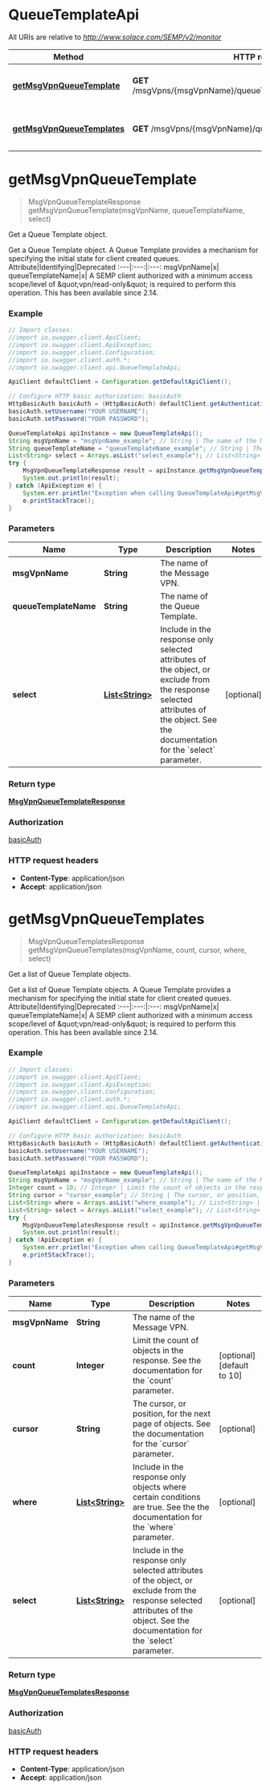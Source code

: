 # QueueTemplateApi

All URIs are relative to *http://www.solace.com/SEMP/v2/monitor*

Method | HTTP request | Description
------------- | ------------- | -------------
[**getMsgVpnQueueTemplate**](QueueTemplateApi.md#getMsgVpnQueueTemplate) | **GET** /msgVpns/{msgVpnName}/queueTemplates/{queueTemplateName} | Get a Queue Template object.
[**getMsgVpnQueueTemplates**](QueueTemplateApi.md#getMsgVpnQueueTemplates) | **GET** /msgVpns/{msgVpnName}/queueTemplates | Get a list of Queue Template objects.


<a name="getMsgVpnQueueTemplate"></a>
# **getMsgVpnQueueTemplate**
> MsgVpnQueueTemplateResponse getMsgVpnQueueTemplate(msgVpnName, queueTemplateName, select)

Get a Queue Template object.

Get a Queue Template object.  A Queue Template provides a mechanism for specifying the initial state for client created queues.   Attribute|Identifying|Deprecated :---|:---:|:---: msgVpnName|x| queueTemplateName|x|    A SEMP client authorized with a minimum access scope/level of \&quot;vpn/read-only\&quot; is required to perform this operation.  This has been available since 2.14.

### Example
```java
// Import classes:
//import io.swagger.client.ApiClient;
//import io.swagger.client.ApiException;
//import io.swagger.client.Configuration;
//import io.swagger.client.auth.*;
//import io.swagger.client.api.QueueTemplateApi;

ApiClient defaultClient = Configuration.getDefaultApiClient();

// Configure HTTP basic authorization: basicAuth
HttpBasicAuth basicAuth = (HttpBasicAuth) defaultClient.getAuthentication("basicAuth");
basicAuth.setUsername("YOUR USERNAME");
basicAuth.setPassword("YOUR PASSWORD");

QueueTemplateApi apiInstance = new QueueTemplateApi();
String msgVpnName = "msgVpnName_example"; // String | The name of the Message VPN.
String queueTemplateName = "queueTemplateName_example"; // String | The name of the Queue Template.
List<String> select = Arrays.asList("select_example"); // List<String> | Include in the response only selected attributes of the object, or exclude from the response selected attributes of the object. See the documentation for the `select` parameter.
try {
    MsgVpnQueueTemplateResponse result = apiInstance.getMsgVpnQueueTemplate(msgVpnName, queueTemplateName, select);
    System.out.println(result);
} catch (ApiException e) {
    System.err.println("Exception when calling QueueTemplateApi#getMsgVpnQueueTemplate");
    e.printStackTrace();
}
```

### Parameters

Name | Type | Description  | Notes
------------- | ------------- | ------------- | -------------
 **msgVpnName** | **String**| The name of the Message VPN. |
 **queueTemplateName** | **String**| The name of the Queue Template. |
 **select** | [**List&lt;String&gt;**](String.md)| Include in the response only selected attributes of the object, or exclude from the response selected attributes of the object. See the documentation for the &#x60;select&#x60; parameter. | [optional]

### Return type

[**MsgVpnQueueTemplateResponse**](MsgVpnQueueTemplateResponse.md)

### Authorization

[basicAuth](../README.md#basicAuth)

### HTTP request headers

 - **Content-Type**: application/json
 - **Accept**: application/json

<a name="getMsgVpnQueueTemplates"></a>
# **getMsgVpnQueueTemplates**
> MsgVpnQueueTemplatesResponse getMsgVpnQueueTemplates(msgVpnName, count, cursor, where, select)

Get a list of Queue Template objects.

Get a list of Queue Template objects.  A Queue Template provides a mechanism for specifying the initial state for client created queues.   Attribute|Identifying|Deprecated :---|:---:|:---: msgVpnName|x| queueTemplateName|x|    A SEMP client authorized with a minimum access scope/level of \&quot;vpn/read-only\&quot; is required to perform this operation.  This has been available since 2.14.

### Example
```java
// Import classes:
//import io.swagger.client.ApiClient;
//import io.swagger.client.ApiException;
//import io.swagger.client.Configuration;
//import io.swagger.client.auth.*;
//import io.swagger.client.api.QueueTemplateApi;

ApiClient defaultClient = Configuration.getDefaultApiClient();

// Configure HTTP basic authorization: basicAuth
HttpBasicAuth basicAuth = (HttpBasicAuth) defaultClient.getAuthentication("basicAuth");
basicAuth.setUsername("YOUR USERNAME");
basicAuth.setPassword("YOUR PASSWORD");

QueueTemplateApi apiInstance = new QueueTemplateApi();
String msgVpnName = "msgVpnName_example"; // String | The name of the Message VPN.
Integer count = 10; // Integer | Limit the count of objects in the response. See the documentation for the `count` parameter.
String cursor = "cursor_example"; // String | The cursor, or position, for the next page of objects. See the documentation for the `cursor` parameter.
List<String> where = Arrays.asList("where_example"); // List<String> | Include in the response only objects where certain conditions are true. See the the documentation for the `where` parameter.
List<String> select = Arrays.asList("select_example"); // List<String> | Include in the response only selected attributes of the object, or exclude from the response selected attributes of the object. See the documentation for the `select` parameter.
try {
    MsgVpnQueueTemplatesResponse result = apiInstance.getMsgVpnQueueTemplates(msgVpnName, count, cursor, where, select);
    System.out.println(result);
} catch (ApiException e) {
    System.err.println("Exception when calling QueueTemplateApi#getMsgVpnQueueTemplates");
    e.printStackTrace();
}
```

### Parameters

Name | Type | Description  | Notes
------------- | ------------- | ------------- | -------------
 **msgVpnName** | **String**| The name of the Message VPN. |
 **count** | **Integer**| Limit the count of objects in the response. See the documentation for the &#x60;count&#x60; parameter. | [optional] [default to 10]
 **cursor** | **String**| The cursor, or position, for the next page of objects. See the documentation for the &#x60;cursor&#x60; parameter. | [optional]
 **where** | [**List&lt;String&gt;**](String.md)| Include in the response only objects where certain conditions are true. See the the documentation for the &#x60;where&#x60; parameter. | [optional]
 **select** | [**List&lt;String&gt;**](String.md)| Include in the response only selected attributes of the object, or exclude from the response selected attributes of the object. See the documentation for the &#x60;select&#x60; parameter. | [optional]

### Return type

[**MsgVpnQueueTemplatesResponse**](MsgVpnQueueTemplatesResponse.md)

### Authorization

[basicAuth](../README.md#basicAuth)

### HTTP request headers

 - **Content-Type**: application/json
 - **Accept**: application/json

